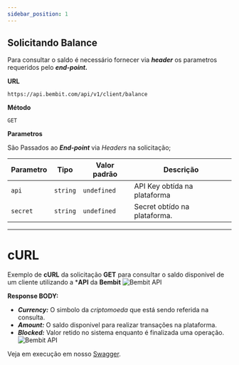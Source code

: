 ```yaml
---
sidebar_position: 1
---
```


## Solicitando Balance

Para consultar o saldo é necessário fornecer via ***header*** os parametros requeridos pelo ***end-point.***

**URL**
```
https://api.bembit.com/api/v1/client/balance
``` 

**Método**

```
GET
```

**Parametros** 

São Passados ao ***End-point*** via *Headers* na solicitação;

| Parametro | Tipo | Valor padrão | Descrição |
| --------- | ---- | ------------ | --------- |
| `api` | `string` | `undefined` | API Key obtída na plataforma |
| `secret` | `string` | `undefined` | Secret obtído na plataforma. |


______________

# cURL

Exemplo de **cURL** da solicitação **GET** para consultar o saldo disponivel de um cliente utilizando a ***API** da **Bembit**
![Bembit API](/img/bembit_api_balance_curl.png "cURL")

**Response BODY:**

- ***Currency:*** O simbolo da *criptomoeda* que está sendo referida na consulta.
- ***Amount:*** O saldo disponivel para realizar transações na plataforma.
- ***Blocked:*** Valor retido no sistema enquanto é finalizada uma operação.
![Bembit API](/img/bembit_api_balance_response.png "Response Body")


Veja em execução em nosso [Swagger](https://api.bembit.com/docs/#/BemPix/get_client_balance).


